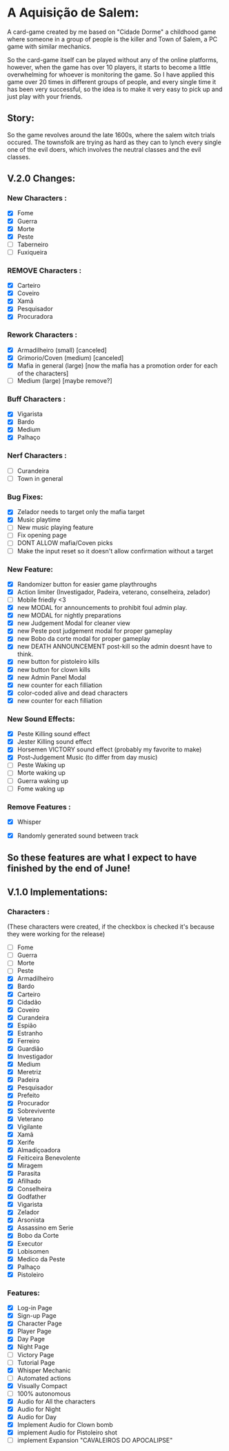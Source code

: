 # A Aquisição de Salem:

A card-game created by me based on "Cidade Dorme" a childhood game where someone in a group of people is the killer and Town of Salem, a PC game with similar mechanics.

So the card-game itself can be played without any of the online platforms, however, when the game has over 10 players, it starts to become a little overwhelming for whoever is monitoring the game. So I have applied this game over 20 times in different groups of people, and every single time it has been very successful, so the idea is to make it very easy to pick up and just play with your friends.

## Story:
So the game revolves around the late 1600s, where the salem witch trials occured.
The townsfolk are trying as hard as they can to lynch every single one of the evil doers, which involves the neutral classes and the evil classes.

## V.2.0 Changes:
### New Characters :
 - [x] Fome
 - [x] Guerra
 - [x] Morte
 - [x] Peste
 - [ ] Taberneiro
 - [ ] Fuxiqueira

### REMOVE Characters :
 - [x] Carteiro
 - [x] Coveiro
 - [x] Xamã
 - [x] Pesquisador
 - [x] Procuradora

### Rework Characters :
- [x] Armadilheiro (small) [canceled]
- [x] Grimorio/Coven (medium) [canceled]
- [x] Mafia in general (large) [now the mafia has a promotion order for each of the characters]
- [ ] Medium (large) [maybe remove?]
### Buff Characters :
 - [x] Vigarista
 - [x] Bardo
 - [x] Medium
 - [x] Palhaço
### Nerf Characters :
 - [ ] Curandeira
 - [ ] Town in general
### Bug Fixes:
 - [x] Zelador needs to target only the mafia target
 - [x] Music playtime
 - [ ] New music playing feature
 - [ ] Fix opening page
 - [ ] DONT ALLOW mafia/Coven picks
 - [ ] Make the input reset so it doesn't allow confirmation without a target
### New Feature:
- [x] Randomizer button for easier game playthroughs
- [x] Action limiter (Investigador, Padeira, veterano, conselheira, zelador)
- [ ] Mobile friedly <3
- [x] new MODAL for announcements to prohibit foul admin play.
- [x] new MODAL for nightly preparations
- [x] new Judgement Modal for cleaner view
- [x] new Peste post judgement modal for proper gameplay
- [x] new Bobo da corte modal for proper gameplay
- [x] new DEATH ANNOUNCEMENT post-kill so the admin doesnt have to think.
- [x] new button for pistoleiro kills
- [x] new button for clown kills
- [x] new Admin Panel Modal
- [x] new counter for each filliation
- [x] color-coded alive and dead characters
- [x] new counter for each filliation

### New Sound Effects:
- [x] Peste Killing sound effect
- [x] Jester Killing sound effect
- [x] Horsemen VICTORY sound effect (probably my favorite to make)
- [x] Post-Judgement Music (to differ from day music)
- [ ] Peste Waking up
- [ ] Morte waking up
- [ ] Guerra waking up
- [ ] Fome waking up
### Remove Features :
 - [x] Whisper
 - [x] Randomly generated sound between track 


So these features are what I expect to have finished by the end of June!
--------------------------------------------------------
##  V.1.0 Implementations:

### Characters :
(These characters were created, if the checkbox is checked it's because they were working for the release)
 - [ ] Fome
 - [ ] Guerra
 - [ ] Morte
 - [ ] Peste
 - [x] Armadilheiro
 - [x] Bardo
 - [x] Carteiro
 - [x] Cidadão
 - [x] Coveiro
 - [x] Curandeira
 - [x] Espião
 - [x] Estranho
 - [x] Ferreiro
 - [x] Guardião
 - [x] Investigador
 - [x] Medium
 - [x] Meretriz
 - [x] Padeira
 - [x] Pesquisador
 - [x] Prefeito
 - [x] Procurador
 - [x] Sobrevivente
 - [x] Veterano
 - [x] Vigilante
 - [x] Xamã
 - [x] Xerife
 - [x] Almadiçoadora
 - [x] Feiticeira Benevolente
 - [x] Miragem
 - [x] Parasita
 - [x] Afilhado
 - [x] Conselheira
 - [x] Godfather
 - [x] Vigarista
 - [x] Zelador
 - [x] Arsonista
 - [x] Assassino em Serie
 - [x] Bobo da Corte
 - [x] Executor
 - [x] Lobisomen
 - [x] Medico da Peste
 - [x] Palhaço
 - [x] Pistoleiro

### Features:
- [x] Log-in Page
- [x] Sign-up Page
- [x] Character Page
- [x] Player Page
- [x] Day Page
- [x] Night Page
- [ ] Victory Page
- [ ] Tutorial Page
- [x] Whisper Mechanic
- [ ] Automated actions
- [x] Visually Compact
- [ ] 100% autonomous
- [x] Audio for All the characters
- [x] Audio for Night
- [x] Audio for Day
- [x] Implement Audio for Clown bomb
- [x] implement Audio for Pistoleiro shot
- [ ] implement Expansion "CAVALEIROS DO APOCALIPSE"
